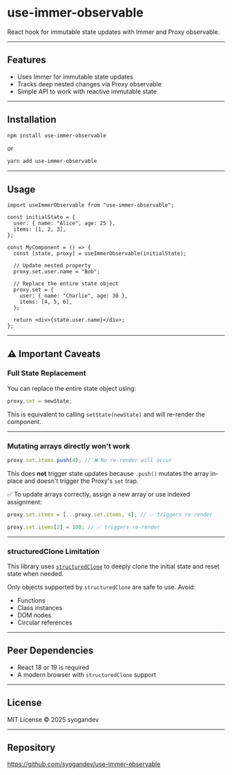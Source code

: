 # use-immer-observable

React hook for immutable state updates with Immer and Proxy observable.

---

## Features

- Uses Immer for immutable state updates
- Tracks deep nested changes via Proxy observable
- Simple API to work with reactive immutable state

---

## Installation

```bash
npm install use-immer-observable
```

or

```bash
yarn add use-immer-observable
```

---

## Usage

```tsx
import useImmerObservable from "use-immer-observable";

const initialState = {
  user: { name: "Alice", age: 25 },
  items: [1, 2, 3],
};

const MyComponent = () => {
  const [state, proxy] = useImmerObservable(initialState);

  // Update nested property
  proxy.set.user.name = "Bob";

  // Replace the entire state object
  proxy.set = {
    user: { name: "Charlie", age: 30 },
    items: [4, 5, 6],
  };

  return <div>{state.user.name}</div>;
};
```

---

## ⚠️ Important Caveats

### Full State Replacement

You can replace the entire state object using:

```ts
proxy.set = newState;
```

This is equivalent to calling `setState(newState)` and will re-render the component.

---

### Mutating arrays directly won't work

```ts
proxy.set.items.push(4); // ❌ No re-render will occur
```

This does **not** trigger state updates because `.push()` mutates the array in-place and doesn't trigger the Proxy's `set` trap.

✅ To update arrays correctly, assign a new array or use indexed assignment:

```ts
proxy.set.items = [...proxy.set.items, 4]; // ✅ triggers re-render

proxy.set.items[2] = 100; // ✅ triggers re-render
```

---

### structuredClone Limitation

This library uses [`structuredClone`](https://developer.mozilla.org/en-US/docs/Web/API/structuredClone) to deeply clone the initial state and reset state when needed.

Only objects supported by `structuredClone` are safe to use. Avoid:

- Functions
- Class instances
- DOM nodes
- Circular references

---

## Peer Dependencies

- React 18 or 19 is required
- A modern browser with `structuredClone` support

---

## License

MIT License © 2025 syogandev

---

## Repository

https://github.com/syogandev/use-immer-observable
